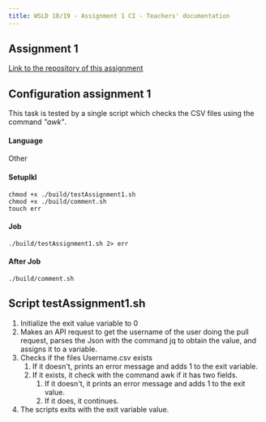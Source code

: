 ```yaml
---
title: WSLD 18/19 - Assignment 1 CI - Teachers' documentation
---
```


## Assignment 1

[Link to the repository of this assignment](https://github.com/WebServicesAndLinkedData/Assignment1)

## Configuration assignment 1
This task is tested by a single script which checks the CSV files using the command *"awk"*.

#### Language
Other

#### Setuplkl
```
chmod +x ./build/testAssignment1.sh
chmod +x ./build/comment.sh
touch err
```
#### Job
```
./build/testAssignment1.sh 2> err
```
#### After Job
```
./build/comment.sh
```

## Script testAssignment1.sh

1. Initialize the exit value variable to 0
2. Makes an API request to get the username of the user doing the pull request, parses the Json with the command jq to obtain the value, and assigns it to a variable.
3. Checks if the files Username.csv exists
    1. If it doesn't, prints an error message and adds 1 to the exit variable.
    2. If it exists, it check with the command awk if it has two fields.
        1. If it doesn't, it prints an error message and adds 1 to the exit value.
        2. If it does, it continues.
4. The scripts exits with the exit variable value.
